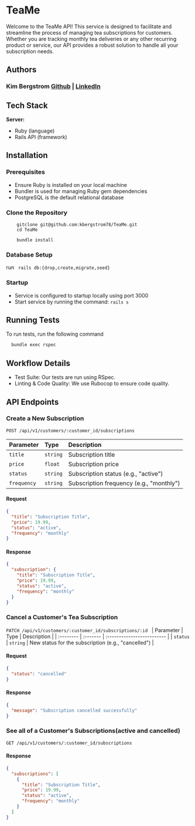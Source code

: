 
# TeaMe

Welcome to the TeaMe API! This service is designed to facilitate and streamline the process of managing tea subscriptions for customers. Whether you are tracking monthly tea deliveries or any other recurring product or service, our API provides a robust solution to handle all your subscription needs.




## Authors

###  Kim Bergstrom [Github](https://github.com/kbergstrom78) | [LinkedIn](https://www.linkedin.com/in/kimberley-bergstrom/)



## Tech Stack

**Server:** 
- Ruby (language)
- Rails API (framework) 


## Installation

### Prerequisites
- Ensure Ruby is installed on your local machine
- Bundler is used for managing Ruby gem dependencies
- PostgreSQL is the default relational database
    
### Clone the Repository
``` 
    gitclone git@github.com:kbergstrom78/TeaMe.git
    cd TeaMe 
```

```
    bundle install
```

### Database Setup
run ``` rails db:{drop,create,migrate,seed}```

### Startup
- Service is configured to startup locally using port 3000
- Start service by running the command:
    ``` rails s ```
## Running Tests

To run tests, run the following command

```bash
  bundle exec rspec
```


## Workflow Details
- Test Suite: Our tests are run using RSpec. 
- Linting & Code Quality: We use Rubocop to ensure code quality.
## API Endpoints

### Create a New Subscription

`POST /api/v1/customers/:customer_id/subscriptions
`

| Parameter | Type     | Description                |
| :-------- | :------- | :------------------------- |
| `title` | `string` |  Subscription title |
| `price` | `float`  |  Subscription price |
| `status` | `string` | Subscription status  (e.g., "active") |
| `frequency` | `string` | Subscription frequency  (e.g., "monthly") |

#### Request
```json
{
  "title": "Subscription Title",
  "price": 19.99,
  "status": "active",
  "frequency": "monthly"
}
```

#### Response
```json
{
  "subscription": {
    "title": "Subscription Title",
    "price": 19.99,
    "status": "active",
    "frequency": "monthly"
  }
}
```
### Cancel a Customer's Tea Subscription
`PATCH /api/v1/customers/:customer_id/subscriptions/:id
`
| Parameter | Type     | Description                |
| :-------- | :------- | :------------------------- |
| `status` | `string` |  New status for the subscription (e.g., "cancelled") |

#### Request
```json
{
  "status": "cancelled"
}
```
#### Response
```json
{
  "message": "Subscription cancelled successfully"
}
```

### See all of a Customer's Subscriptions(active and cancelled)
`GET /api/v1/customers/:customer_id/subscriptions
`
#### Response
```json
{
  "subscriptions": [
    {
      "title": "Subscription Title",
      "price": 19.99,
      "status": "active",
      "frequency": "monthly"
    } 
  ]
}
```
